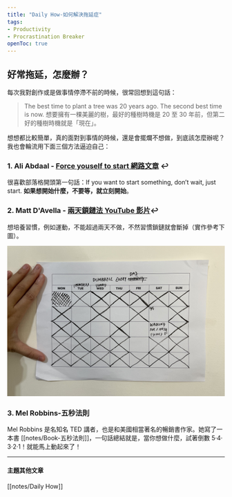 ```yaml
---
title: "Daily How-如何解決拖延症"
tags: 
- Productivity
- Procrastination Breaker
openToc: true
---
```





## 好常拖延，怎麼辦？

每次我對創作或是做事情停滯不前的時候，很常回想到這句話：

> The best time to plant a tree was 20 years ago. The second best time is now. 想要擁有一棵美麗的樹，最好的種樹時機是 20 至 30 年前，但第二好的種樹時機就是「現在」。

想想都比較簡單，真的面對到事情的時候，還是會擺爛不想做，到底該怎麼辦呢？我也會輪流用下面三個方法逼迫自己：

### 1. Ali Abdaal - [Force youself to start 網路文章](https://aliabdaal.com/force-yourself-to-start/)  ↩︎

很喜歡部落格開頭第一句話：If you want to start something, don’t wait, just start. **如果想開始什麼，不要等，就立刻開始**。  


### 2. Matt D'Avella - [兩天鎖鏈法 YouTube 影片](https://www.youtube.com/watch?v=bfLHTLQZ5nc)↩︎

想培養習慣，例如運動，不能超過兩天不做，不然習慣鎖鏈就會斷掉（實作參考下圖）。

![2 Day Rule](notes/images/2_day_rule.jpg)

### 3. Mel Robbins-五秒法則

Mel Robbins 是名知名 TED 講者，也是和美國相當著名的暢銷書作家。她寫了一本書 [[notes/Book-五秒法則]]，一句話總結就是，當你想做什麼，試著倒數 5‧4‧3‧2‧1！就能馬上動起來了！

---
#### 主題其他文章
[[notes/Daily How]]
